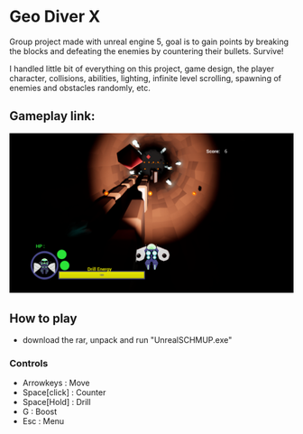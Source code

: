 # Geo Diver X
Group project made with unreal engine 5, goal is to gain points by breaking the blocks and defeating the enemies by countering their bullets. Survive!

I handled little bit of everything on this project, game design, the player character, collisions, abilities, lighting, infinite level scrolling, spawning of enemies and obstacles randomly, etc.

## Gameplay link:
 
[![Video Thumbnail](https://github.com/TTalvenH/project_thumbnails/blob/master/GeoDiverX.png?raw=true)](https://youtu.be/CGuUvYQQ_Ps)

## How to play

- download the rar, unpack and run "UnrealSCHMUP.exe"

### Controls

- Arrowkeys        : Move
- Space[click]     : Counter
- Space[Hold]      : Drill
- G                : Boost 
- Esc              : Menu
